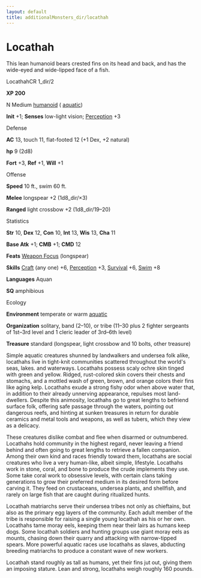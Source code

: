 ```yaml
---
layout: default
title: additionalMonsters_dir/locathah
---
```

# Locathah

This lean humanoid bears crested fins on its head and back, and has the wide-eyed and wide-lipped face of a fish.

LocathahCR 1_dir/2

**XP 200**

N Medium [humanoid](../monsters_dir/creatureTypes#_humanoid) ( [aquatic](../monsters_dir/creatureTypes#_aquatic-subtype))

**Init** +1; **Senses** low-light vision; [Perception](../additionalMonsters_dir/../skills_dir/perception#_perception) +3

Defense

**AC** 13, touch 11, flat-footed 12 (+1 Dex, +2 natural)

**hp** 9 (2d8)

**Fort** +3, **Ref** +1, **Will** +1

Offense

**Speed** 10 ft., swim 60 ft.

**Melee** longspear +2 (1d8_dir/×3)

**Ranged** light crossbow +2 (1d8_dir/19–20)

Statistics

**Str** 10, **Dex** 12, **Con** 10, **Int** 13, **Wis** 13, **Cha** 11

**Base Atk** +1; **CMB** +1; **CMD** 12

**Feats** [Weapon Focus](../additionalMonsters_dir/../feats#_weapon-focus) (longspear)

**Skills** [Craft](../additionalMonsters_dir/../skills_dir/craft#_craft) (any one) +6, [Perception](../additionalMonsters_dir/../skills_dir/perception#_perception) +3, [Survival](../additionalMonsters_dir/../skills_dir/survival#_survival) +6, [Swim](../additionalMonsters_dir/../skills_dir/swim#_swim) +8

**Languages** Aquan

**SQ** amphibious

Ecology

**Environment** temperate or warm [aquatic](../monsters_dir/creatureTypes#_aquatic-subtype)

**Organization** solitary, band (2–10), or tribe (11–30 plus 2 fighter sergeants of 1st–3rd level and 1 cleric leader of 3rd–6th level)

**Treasure** standard (longspear, light crossbow and 10 bolts, other treasure)

Simple aquatic creatures shunned by landwalkers and undersea folk alike, locathahs live in tight-knit communities scattered throughout the world's seas, lakes. and waterways. Locathahs possess scaly ochre skin tinged with green and yellow. Ridged, rust-colored skin covers their chests and stomachs, and a mottled wash of green, brown, and orange colors their fins like aging kelp. Locathahs exude a strong fishy odor when above water that, in addition to their already unnerving appearance, repulses most land-dwellers. Despite this animosity, locathahs go to great lengths to befriend surface folk, offering safe passage through the waters, pointing out dangerous reefs, and hinting at sunken treasures in return for durable ceramics and metal tools and weapons, as well as tubers, which they view as a delicacy.

These creatures dislike combat and flee when disarmed or outnumbered. Locathahs hold community in the highest regard, never leaving a friend behind and often going to great lengths to retrieve a fallen companion. Among their own kind and races friendly toward them, locathahs are social creatures who live a very human-like, albeit simple, lifestyle. Locathahs work in stone, coral, and bone to produce the crude implements they use. Some take coral work to obsessive levels, with certain clans taking generations to grow their preferred medium in its desired form before carving it. They feed on crustaceans, undersea plants, and shellfish, and rarely on large fish that are caught during ritualized hunts.

Locathah matriarchs serve their undersea tribes not only as chieftains, but also as the primary egg layers of the community. Each adult member of the tribe is responsible for raising a single young locathah as his or her own. Locathahs tame moray eels, keeping them near their lairs as humans keep dogs. Some locathah soldiers and hunting groups use giant moray eels as mounts, chasing down their quarry and attacking with narrow-tipped spears. More powerful aquatic races use locathahs as slaves, abducting breeding matriarchs to produce a constant wave of new workers.

Locathah stand roughly as tall as humans, yet their fins jut out, giving them an imposing stature. Lean and strong, locathahs weigh roughly 160 pounds.


